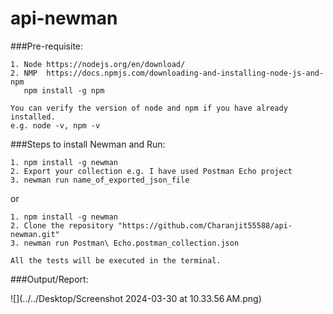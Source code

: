 # api-newman

###Pre-requisite:
````
1. Node https://nodejs.org/en/download/
2. NMP  https://docs.npmjs.com/downloading-and-installing-node-js-and-npm
   npm install -g npm

You can verify the version of node and npm if you have already installed.
e.g. node -v, npm -v
````

###Steps to install Newman and Run:
````
1. npm install -g newman
2. Export your collection e.g. I have used Postman Echo project
3. newman run name_of_exported_json_file
````
or 


````
1. npm install -g newman
2. Clone the repository "https://github.com/Charanjit55588/api-newman.git"
3. newman run Postman\ Echo.postman_collection.json

All the tests will be executed in the terminal.
````
###Output/Report:

![](../../Desktop/Screenshot 2024-03-30 at 10.33.56 AM.png)
